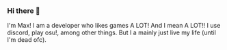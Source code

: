 ### Hi there 👋
I'm Max! I am a developer who likes games A LOT! And I mean A LOT!! I use discord, play osu!, among other things. But I a mainly just live my life (until I'm dead ofc).
